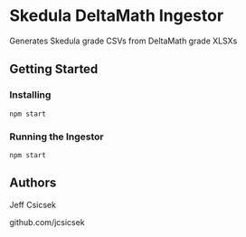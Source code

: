 # Skedula DeltaMath Ingestor

Generates Skedula grade CSVs from DeltaMath grade XLSXs

## Getting Started

### Installing

```
npm start
```

### Running the Ingestor
```
npm start
```


## Authors

Jeff Csicsek

github.com/jcsicsek
